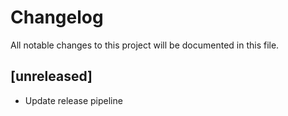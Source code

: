 # Changelog

All notable changes to this project will be documented in this file.

## [unreleased]

- Update release pipeline


<!-- generated by git-cliff -->
